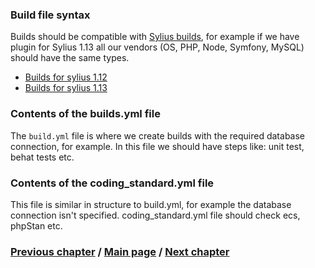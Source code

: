 ### Build file syntax
Builds should be compatible with [Sylius builds](https://github.com/Sylius/Sylius/tree/1.14/.github), for example if we have plugin for Sylius 1.13
all our vendors (OS, PHP, Node, Symfony, MySQL) should have the same types.
- [Builds for sylius 1.12](https://github.com/Sylius/Sylius/tree/1.12/.github/workflows)
- [Builds for sylius 1.13](https://github.com/Sylius/Sylius/tree/1.13/.github/workflows)

### Contents of the builds.yml file
The `build.yml` file is where we create builds with the required database connection, for example.
In this file we should have steps like: unit test, behat tests etc.

### Contents of the coding_standard.yml file
This file is similar in structure to build.yml, for example the database connection isn't specified.
coding_standard.yml file should check ecs, phpStan etc.

### [Previous chapter](./GithubBuilds.md) / [Main page](../GithubBuilds.md) / [Next chapter](./2_EventsSubchapter.md)